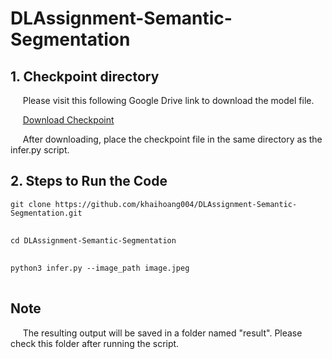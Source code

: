 # DLAssignment-Semantic-Segmentation

## 1. Checkpoint directory ##

&nbsp;&nbsp;&nbsp;&nbsp; Please visit this following Google Drive link to download the model file.

&nbsp;&nbsp;&nbsp;&nbsp; <a href="https://drive.google.com/file/d/1qpQ9dF3iLZHkbIqhH_rGnmUm573m6Tml/view?usp=sharing" target="_blank">Download Checkpoint</a>

&nbsp;&nbsp;&nbsp;&nbsp; After downloading, place the checkpoint file in the same directory as the infer.py script.


## 2. Steps to Run the Code ##
<pre>
<code>git clone https://github.com/khaihoang004/DLAssignment-Semantic-Segmentation.git
</code>
</pre>

<pre>
<code>cd DLAssignment-Semantic-Segmentation
</code>
</pre>

<pre>
<code>python3 infer.py --image_path image.jpeg
</code>
</pre>

## Note ##

&nbsp;&nbsp;&nbsp;&nbsp; The resulting output will be saved in a folder named "result". Please check this folder after running the script.
